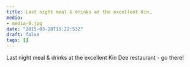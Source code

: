 ```yaml
---
title: Last night meal & drinks at the excellent Kin…
media:
- media-0.jpg
date: "2015-03-28T15:22:53Z"
draft: false
tags: []
---
```

Last night meal & drinks at the excellent Kin Dee restaurant - go there\!
